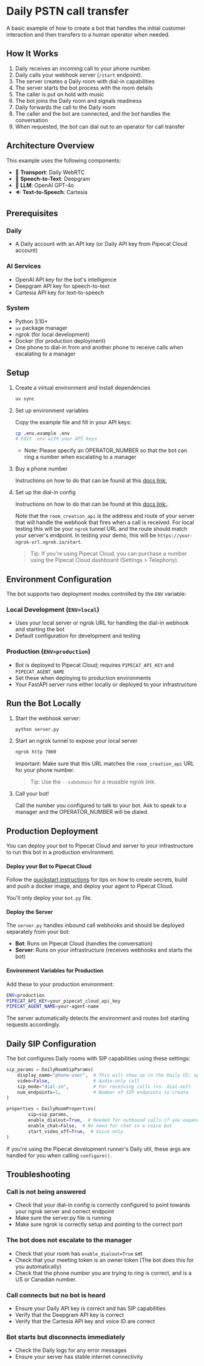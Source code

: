 # Daily PSTN call transfer

A basic example of how to create a bot that handles the initial customer interaction and then transfers to a human operator when needed.

## How It Works

1. Daily receives an incoming call to your phone number.
2. Daily calls your webhook server (`/start` endpoint).
3. The server creates a Daily room with dial-in capabilities
4. The server starts the bot process with the room details
5. The caller is put on hold with music
6. The bot joins the Daily room and signals readiness
7. Daily forwards the call to the Daily room
8. The caller and the bot are connected, and the bot handles the conversation
9. When requested, the bot can dial out to an operator for call transfer

## Architecture Overview

This example uses the following components:

- 🔁 **Transport**: Daily WebRTC
- 💬 **Speech-to-Text**: Deepgram
- 🤖 **LLM**: OpenAI GPT-4o
- 🔉 **Text-to-Speech**: Cartesia

## Prerequisites

### Daily

- A Daily account with an API key (or Daily API key from Pipecat Cloud account)

### AI Services

- OpenAI API key for the bot's intelligence
- Deepgram API key for speech-to-text
- Cartesia API key for text-to-speech

### System

- Python 3.10+
- `uv` package manager
- ngrok (for local development)
- Docker (for production deployment)
- One phone to dial-in from and another phone to receive calls when escalating to a manager

## Setup

1. Create a virtual environment and install dependencies

   ```bash
   uv sync
   ```

2. Set up environment variables

   Copy the example file and fill in your API keys:

   ```bash
   cp .env.example .env
   # Edit .env with your API keys
   ```

   - Note: Please specify an OPERATOR_NUMBER so that the bot can ring a number when escalating to a manager

3. Buy a phone number

   Instructions on how to do that can be found at this [docs link:](https://docs.daily.co/reference/rest-api/phone-numbers/buy-phone-number)

4. Set up the dial-in config

   Instructions on how to do that can be found at this [docs link:](https://docs.daily.co/reference/rest-api/domainDialinConfig).

   Note that the `room_creation_api` is the address and route of your server that will handle the webhook that fires when a call is received. For local testing this will be your `ngrok` tunnel URL and the route should match your server's endpoint. In testing your demo, this will be `https://your-ngrok-url.ngrok.io/start`.

   > Tip: If you're using Pipecat Cloud, you can purchase a number using the Pipecat Cloud dashboard (Settings > Telephony).

## Environment Configuration

The bot supports two deployment modes controlled by the `ENV` variable:

### Local Development (`ENV=local`)

- Uses your local server or ngrok URL for handling the dial-in webhook and starting the bot
- Default configuration for development and testing

### Production (`ENV=production`)

- Bot is deployed to Pipecat Cloud; requires `PIPECAT_API_KEY` and `PIPECAT_AGENT_NAME`
- Set these when deploying to production environments
- Your FastAPI server runs either locally or deployed to your infrastructure

## Run the Bot Locally

1. Start the webhook server:

   ```bash
   python server.py
   ```

2. Start an ngrok tunnel to expose your local server

   ```bash
   ngrok http 7860
   ```

   Important: Make sure that this URL matches the `room_creation_api` URL for your phone number.

   > Tip: Use the `--subdomain` for a reusable ngrok link.

3. Call your bot!

   Call the number you configured to talk to your bot. Ask to speak to a manager and the OPERATOR_NUMBER will be dialed.

## Production Deployment

You can deploy your bot to Pipecat Cloud and server to your infrastructure to run this bot in a production environment.

#### Deploy your Bot to Pipecat Cloud

Follow the [quickstart instructions](https://docs.pipecat.ai/getting-started/quickstart#step-2%3A-deploy-to-production) for tips on how to create secrets, build and push a docker image, and deploy your agent to Pipecat Cloud.

You'll only deploy your `bot.py` file.

#### Deploy the Server

The `server.py` handles inbound call webhooks and should be deployed separately from your bot:

- **Bot**: Runs on Pipecat Cloud (handles the conversation)
- **Server**: Runs on your infrastructure (receives webhooks and starts the bot)

#### Environment Variables for Production

Add these to your production environment:

```bash
ENV=production
PIPECAT_API_KEY=your_pipecat_cloud_api_key
PIPECAT_AGENT_NAME=your-agent-name
```

The server automatically detects the environment and routes bot starting requests accordingly.

## Daily SIP Configuration

The bot configures Daily rooms with SIP capabilities using these settings:

```python
sip_params = DailyRoomSipParams(
    display_name="phone-user",  # This will show up in the Daily UI; optional display the dialer's number
    video=False,                # Audio-only call
    sip_mode="dial-in",         # For receiving calls (vs. dial-out)
    num_endpoints=1,            # Number of SIP endpoints to create
)

properties = DailyRoomProperties(
        sip=sip_params,
        enable_dialout=True,  # Needed for outbound calls if you expand the bot
        enable_chat=False,  # No need for chat in a voice bot
        start_video_off=True,  # Voice only
)
```

If you're using the Pipecat development runner's Daily util, these args are handled for you when calling `configure()`.

## Troubleshooting

### Call is not being answered

- Check that your dial-in config is correctly configured to point towards your ngrok server and correct endpoint
- Make sure the server.py file is running
- Make sure ngrok is correctly setup and pointing to the correct port

### The bot does not escalate to the manager

- Check that your room has `enable_dialout=True` set
- Check that your meeting token is an owner token (The bot does this for you automatically)
- Check that the phone number you are trying to ring is correct, and is a US or Canadian number.

### Call connects but no bot is heard

- Ensure your Daily API key is correct and has SIP capabilities
- Verify that the Deepgram API key is correct
- Verify that the Cartesia API key and voice ID are correct

### Bot starts but disconnects immediately

- Check the Daily logs for any error messages
- Ensure your server has stable internet connectivity
